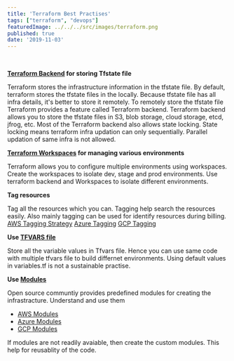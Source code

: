 ```yaml
---
title: 'Terraform Best Practises'
tags: ["terraform", "devops"]
featuredImage: ../../../src/images/terraform.png
published: true
date: '2019-11-03'
---
```

<br>


<b>[Terraform Backend](https://www.terraform.io/docs/backends/config.html) for storing Tfstate file</b>


Terraform stores the infrastructure information in the tfstate file. By default, terraform stores the tfstate files in the locally. Because tfstate file has all infra details, it's better to store it remotely. To remotely store the tfstate file Terraform provides a feature called Terraform backend. 
Terraform backend allows you to store the tfstate files in S3, blob storage, cloud storage, etcd, jfrog, etc. 
Most of the Terraform backend also allows state locking. State locking means terraform infra updation can only sequentially. Parallel updation of same infra is not allowed. 
<br>


<b>[Terraform Workspaces](https://www.terraform.io/docs/cloud/workspaces/index.html) for managing various environments</b>

Terraform allows you to configure multiple environments using workspaces. Create the workspaces to isolate dev, stage and prod environments. Use terraform backend and Workspaces to isolate different environments.
<br>


<b>Tag resources</b>

Tag all the resources  which you can. Tagging help search the resources easily. 
Also mainly tagging can be used for identify resources during billing.
[AWS Tagging Strategy](https://aws.amazon.com/answers/account-management/aws-tagging-strategies/)
[Azure Tagging](https://docs.microsoft.com/en-us/azure/azure-resource-manager/resource-group-using-tags)
[GCP Tagging](https://acloud.guru/forums/gcp-certified-associate-cloud-engineer/discussion/-L_6TTKxulQgu7XzeqmC/Tags%20vs%20Labels%20vs%20Meta-Data)

<b>Use [TFVARS file](https://www.terraform.io/docs/configuration/variables.html#variable-definitions-tfvars-files)</b>

Store all the variable values in Tfvars file. Hence you can use same code with multiple tfvars file to build differnet environments. Using default values in variables.tf is not a sustainable practise.
<br>


<b>Use [Modules](https://www.terraform.io/docs/modules/index.html)</b>

Open source communtiy provides predefined modules for creating the infrastracture. Understand and use them
- [AWS Modules](https://github.com/terraform-aws-modules)
- [Azure Modules](https://github.com/search?q=org%3AAzure+terraform&unscoped_q=terraform)
- [GCP Modules](https://github.com/terraform-google-modules)

If modules are not readily avaiable, then create the custom modules. This help for reusablity of the code.

